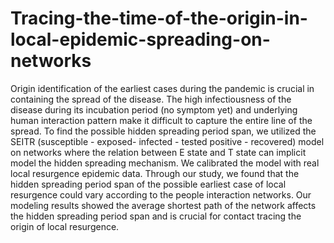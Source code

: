 # Tracing-the-time-of-the-origin-in-local-epidemic-spreading-on-networks

Origin identification of the earliest cases during the pandemic is crucial in containing the spread of the disease. The high infectiousness of the disease during its incubation period (no symptom yet) and underlying human interaction pattern make it difficult to capture the entire line of the spread. To find the possible hidden spreading period span, we utilized the SEITR (susceptible - exposed- infected - tested positive - recovered) model on networks where the relation between E state and T state can implicit model the hidden spreading mechanism. We calibrated the model with real local resurgence epidemic data. Through our study, we found that the hidden spreading period span of the possible earliest case of local resurgence could vary according to the people interaction networks. Our modeling results showed the average shortest path of the network affects the hidden spreading period span and is crucial for contact tracing the origin of local resurgence.

